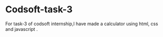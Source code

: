 # Codsoft-task-3
For task-3 of codsoft internship,I have made a calculator using html, css  and javascript  .
